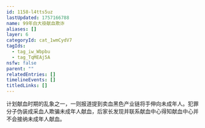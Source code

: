 ```yaml
---
id: 1158-l4tts5uz
lastUpdated: 1757166788
name: 99年白大褂献血欺诈
aliases: []
layer: 6
categoryId: cat_1wmCydV7
tagIds:
  - tag_iw_Wbpbu
  - tag_TqMEAj5A
nsfw: false
parent: ""
relatedEntries: []
timelineEvents: []
titledLinks: []
---
```


计划献血时期的乱象之一，一则报道提到卖血黑色产业链将手伸向未成年人。犯罪分子伪装成采血人欺骗未成年人献血，后家长发现并联系献血中心得知献血中心并不会接纳未成年人献血。